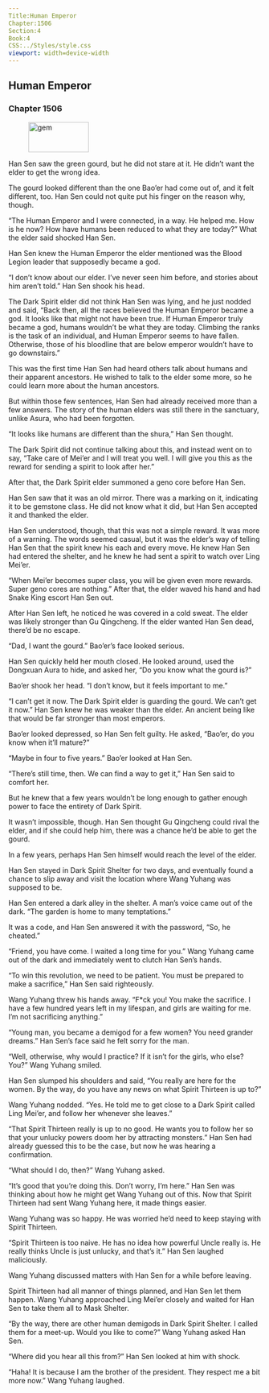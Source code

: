 ```yaml
---
Title:Human Emperor 
Chapter:1506 
Section:4 
Book:4 
CSS:../Styles/style.css 
viewport: width=device-width
---
```

  
## Human Emperor
### Chapter 1506
  
<figure>
	<img src="../Images/gem.gif" alt="gem" id="gem" width="120" height="60" />
</figure>
  

  
Han Sen saw the green gourd, but he did not stare at it. He didn’t want the elder to get the wrong idea.

The gourd looked different than the one Bao’er had come out of, and it felt different, too. Han Sen could not quite put his finger on the reason why, though.

“The Human Emperor and I were connected, in a way. He helped me. How is he now? How have humans been reduced to what they are today?” What the elder said shocked Han Sen.

Han Sen knew the Human Emperor the elder mentioned was the Blood Legion leader that supposedly became a god.

“I don’t know about our elder. I’ve never seen him before, and stories about him aren’t told.” Han Sen shook his head.

The Dark Spirit elder did not think Han Sen was lying, and he just nodded and said, “Back then, all the races believed the Human Emperor became a god. It looks like that might not have been true. If Human Emperor truly became a god, humans wouldn’t be what they are today. Climbing the ranks is the task of an individual, and Human Emperor seems to have fallen. Otherwise, those of his bloodline that are below emperor wouldn’t have to go downstairs.”

This was the first time Han Sen had heard others talk about humans and their apparent ancestors. He wished to talk to the elder some more, so he could learn more about the human ancestors.

But within those few sentences, Han Sen had already received more than a few answers. The story of the human elders was still there in the sanctuary, unlike Asura, who had been forgotten.

“It looks like humans are different than the shura,” Han Sen thought.

The Dark Spirit did not continue talking about this, and instead went on to say, “Take care of Mei’er and I will treat you well. I will give you this as the reward for sending a spirit to look after her.”

After that, the Dark Spirit elder summoned a geno core before Han Sen.

Han Sen saw that it was an old mirror. There was a marking on it, indicating it to be gemstone class. He did not know what it did, but Han Sen accepted it and thanked the elder.

Han Sen understood, though, that this was not a simple reward. It was more of a warning. The words seemed casual, but it was the elder’s way of telling Han Sen that the spirit knew his each and every move. He knew Han Sen had entered the shelter, and he knew he had sent a spirit to watch over Ling Mei’er.

“When Mei’er becomes super class, you will be given even more rewards. Super geno cores are nothing.” After that, the elder waved his hand and had Snake King escort Han Sen out.

After Han Sen left, he noticed he was covered in a cold sweat. The elder was likely stronger than Gu Qingcheng. If the elder wanted Han Sen dead, there’d be no escape.

“Dad, I want the gourd.” Bao’er’s face looked serious.

Han Sen quickly held her mouth closed. He looked around, used the Dongxuan Aura to hide, and asked her, “Do you know what the gourd is?”

Bao’er shook her head. “I don’t know, but it feels important to me.”

“I can’t get it now. The Dark Spirit elder is guarding the gourd. We can’t get it now.” Han Sen knew he was weaker than the elder. An ancient being like that would be far stronger than most emperors.

Bao’er looked depressed, so Han Sen felt guilty. He asked, “Bao’er, do you know when it’ll mature?”

“Maybe in four to five years.” Bao’er looked at Han Sen.

“There’s still time, then. We can find a way to get it,” Han Sen said to comfort her.

But he knew that a few years wouldn’t be long enough to gather enough power to face the entirety of Dark Spirit.

It wasn’t impossible, though. Han Sen thought Gu Qingcheng could rival the elder, and if she could help him, there was a chance he’d be able to get the gourd.

In a few years, perhaps Han Sen himself would reach the level of the elder.

Han Sen stayed in Dark Spirit Shelter for two days, and eventually found a chance to slip away and visit the location where Wang Yuhang was supposed to be.

Han Sen entered a dark alley in the shelter. A man’s voice came out of the dark. “The garden is home to many temptations.”

It was a code, and Han Sen answered it with the password, “So, he cheated.”

“Friend, you have come. I waited a long time for you.” Wang Yuhang came out of the dark and immediately went to clutch Han Sen’s hands.

“To win this revolution, we need to be patient. You must be prepared to make a sacrifice,” Han Sen said righteously.

Wang Yuhang threw his hands away. “F*ck you! You make the sacrifice. I have a few hundred years left in my lifespan, and girls are waiting for me. I’m not sacrificing anything.”

“Young man, you became a demigod for a few women? You need grander dreams.” Han Sen’s face said he felt sorry for the man.

“Well, otherwise, why would I practice? If it isn’t for the girls, who else? You?” Wang Yuhang smiled.

Han Sen slumped his shoulders and said, “You really are here for the women. By the way, do you have any news on what Spirit Thirteen is up to?”

Wang Yuhang nodded. “Yes. He told me to get close to a Dark Spirit called Ling Mei’er, and follow her whenever she leaves.”

“That Spirit Thirteen really is up to no good. He wants you to follow her so that your unlucky powers doom her by attracting monsters.” Han Sen had already guessed this to be the case, but now he was hearing a confirmation.

“What should I do, then?” Wang Yuhang asked.

“It’s good that you’re doing this. Don’t worry, I’m here.” Han Sen was thinking about how he might get Wang Yuhang out of this. Now that Spirit Thirteen had sent Wang Yuhang here, it made things easier.

Wang Yuhang was so happy. He was worried he’d need to keep staying with Spirit Thirteen.

“Spirit Thirteen is too naive. He has no idea how powerful Uncle really is. He really thinks Uncle is just unlucky, and that’s it.” Han Sen laughed maliciously.

Wang Yuhang discussed matters with Han Sen for a while before leaving.

Spirit Thirteen had all manner of things planned, and Han Sen let them happen. Wang Yuhang approached Ling Mei’er closely and waited for Han Sen to take them all to Mask Shelter.

“By the way, there are other human demigods in Dark Spirit Shelter. I called them for a meet-up. Would you like to come?” Wang Yuhang asked Han Sen.

“Where did you hear all this from?” Han Sen looked at him with shock.

“Haha! It is because I am the brother of the president. They respect me a bit more now.” Wang Yuhang laughed.
